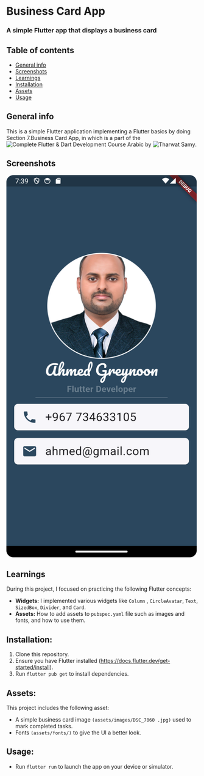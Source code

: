 # Business Card App
### A simple Flutter app that displays a business card


## Table of contents
* [General info](#general-info)
* [Screenshots](#screenshots)
* [Learnings](#learnings)
* [Installation](#installation)
* [Assets](#assets)
* [Usage](#usage)

## General info
This is a simple Flutter application implementing a Flutter basics by doing Section 7.Business Card App, in which is a part of the 
![Complete Flutter & Dart Development Course Arabic]([https://www.udemy.com/course/best-and-complete-flutter-course-for-beginners/?couponCode=KEEPLEARNING]) by ![Tharwat Samy](https://www.linkedin.com/in/tharwat-samy-363aa7177/).


## Screenshots
<img src="https://github.com/AGreynoon/business_card_app/blob/main/screenshots/Screenshot_01.png" width="500" height="1000"/>

 
## Learnings
During this project, I focused on practicing the following Flutter concepts:
* **Widgets:** I implemented various widgets like `Column` , `CircleAvatar`, `Text`, `SizedBox`, `Divider`, and `Card`.
* **Assets:** How to add assets to `pubspec.yaml` file such as images and fonts, and how to use them.

## Installation:
1. Clone this repository.
2. Ensure you have Flutter installed (https://docs.flutter.dev/get-started/install).
3. Run `flutter pub get` to install dependencies.

## Assets:
This project includes the following asset:
* A simple business card image `(assets/images/DSC_7060 .jpg)` used to mark completed tasks.
* Fonts `(assets/fonts/)` to give the UI a better look.

## Usage:
* Run `flutter run` to launch the app on your device or simulator.
